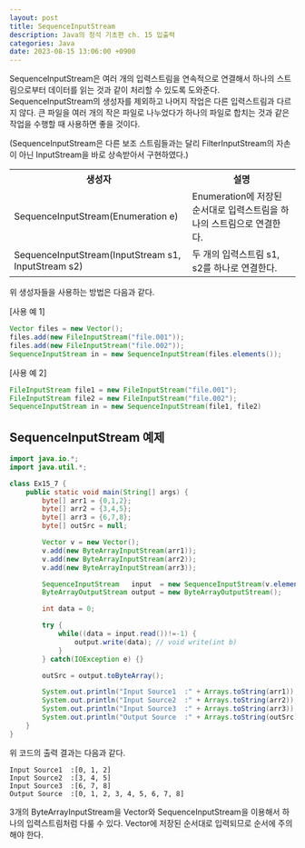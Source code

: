 ```yaml
---
layout: post
title: SequenceInputStream
description: Java의 정석 기초편 ch. 15 입출력
categories: Java
date: 2023-08-15 13:06:00 +0900
---
```

SequenceInputStream은 여러 개의 입력스트림을 연속적으로 연결해서 하나의 스트림으로부터 데이터를 읽는 것과 같이 처리할 수 있도록 도와준다. SequenceInputStream의 생성자를 제외하고 나머지 작업은 다른 입력스트림과 다르지 않다. 큰 파일을 여러 개의 작은 파일로 나누었다가 하나의 파일로 합치는 것과 같은 작업을 수행할 때 사용하면 좋을 것이다.

(SequenceInputStream은 다른 보조 스트림들과는 달리 FilterInputStream의 자손이 아닌 InputStream을 바로 상속받아서 구현하였다.)

<table>
    <tr>
        <th>생성자</th>
        <th>설명</th>
    </tr>
    <tr>
        <td>SequenceInputStream(Enumeration e)</td>
        <td>Enumeration에 저장된 순서대로 입력스트림을 하나의 스트림으로 연결한다.</td>
    </tr>
    <tr>
        <td>SequenceInputStream(InputStream s1, InputStream s2)</td>
        <td>두 개의 입력스트림 s1, s2를 하나로 연결한다.</td>
    </tr>
</table>

위 생성자들을 사용하는 방법은 다음과 같다.

[사용 예 1]

```java
Vector files = new Vector();
files.add(new FileInputStream("file.001"));
files.add(new FileInputStream("file.002"));
SequenceInputStream in = new SequenceInputStream(files.elements());
```

[사용 예 2]

```java
FileInputStream file1 = new FileInputStream("file.001");
FileInputStream file2 = new FileInputStream("file.002");
SequenceInputStream in = new SequenceInputStream(file1, file2)
```


## SequenceInputStream 예제

```java
import java.io.*;
import java.util.*;

class Ex15_7 {
	public static void main(String[] args) {
		byte[] arr1 = {0,1,2};
		byte[] arr2 = {3,4,5};
		byte[] arr3 = {6,7,8};
		byte[] outSrc = null;

		Vector v = new Vector();
		v.add(new ByteArrayInputStream(arr1));
		v.add(new ByteArrayInputStream(arr2));
		v.add(new ByteArrayInputStream(arr3));

		SequenceInputStream   input  = new SequenceInputStream(v.elements());
		ByteArrayOutputStream output = new ByteArrayOutputStream();

		int data = 0;

		try {
			while((data = input.read())!=-1) {
				output.write(data);	// void write(int b)
			}
		} catch(IOException e) {}

		outSrc = output.toByteArray();

		System.out.println("Input Source1  :" + Arrays.toString(arr1));
		System.out.println("Input Source2  :" + Arrays.toString(arr2));
		System.out.println("Input Source3  :" + Arrays.toString(arr3));
		System.out.println("Output Source  :" + Arrays.toString(outSrc));
	}
}
```

위 코드의 출력 결과는 다음과 같다.

```
Input Source1  :[0, 1, 2]
Input Source2  :[3, 4, 5]
Input Source3  :[6, 7, 8]
Output Source  :[0, 1, 2, 3, 4, 5, 6, 7, 8]
```

3개의 ByteArrayInputStream을 Vector와 SequenceInputStream을 이용해서 하나의 입력스트림처럼 다룰 수 있다. Vector에 저장된 순서대로 입력되므로 순서에 주의해야 한다.